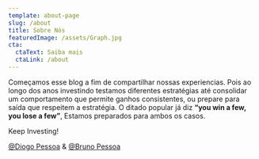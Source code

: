 ```yaml
---
template: about-page
slug: /about
title: Sobre Nós
featuredImage: /assets/Graph.jpg
cta:
  ctaText: Saiba mais
  ctaLink: /about
---
```

 
Começamos esse blog a fim de compartilhar nossas experiencias. Pois ao longo dos anos investindo testamos diferentes estratégias até consolidar um comportamento que permite ganhos consistentes, ou prepare para saída que respeitem a estratégia. O ditado popular já diz **“you win a few, you lose a few”**, Estamos preparados para ambos os casos. 

Keep Investing! 

[@Diogo Pessoa](https://www.etoro.com/people/diogopessoa) & [@Bruno Pessoa](https://www.etoro.com/people/pessoa_bs) 
